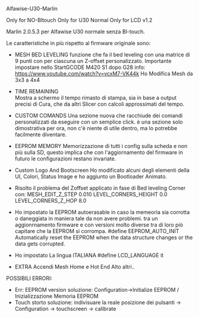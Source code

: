 Alfawise-U30-Marlin

Only for NO-Bltouch
Only for U30 Normal
Only for LCD v1.2

Marlin 2.0.5.3 per Alfawise U30 normale senza Bl-touch.

Le caratteristiche in più rispetto al firmware originale sono:
- MESH BED LEVELING
funzione che fa il bed leveling con una matrice di 9 punti con per ciascuna un Z-offset personalizzato.
Importante impostare nello StartGCODE M420 S1 dopo G28
info: https://www.youtube.com/watch?v=vcxM7-VK44k
Ho Modifica Mesh da 3x3 a 4x4

- TIME REMAINING  
Mostra a schermo il tempo rimasto di stampa, sia in base a output precisi di Cura, che da altri Slicer con calcoli approssimati del tempo.

- CUSTOM COMANDS
Una sezione nuova che racchiude dei comandi personalizzati da eseguire con un semplice click.
è una sezione solo dimostrativa per ora, non c'è niente di utile dentro, ma lo potrebbe facilmente diventare.

- EEPROM MEMORY
Memorizzazione di tutti i config sulla scheda e non più sulla SD, questo implica che con l'aggiornamento del firmware in futuro le configurazioni restano invariate.

- Custom Logo And Bootscreen
Ho modificato alcuni degli elementi della UI, Colori, Status Image e ho aggiunto un Bootloader Animato.

- Risolto il problema del Zoffset applicato in fase di Bed leveling Corner con:
MESH_EDIT_Z_STEP  0.010
LEVEL_CORNERS_HEIGHT      0.0
LEVEL_CORNERS_Z_HOP       8.0

- Ho impostato la EEPROM autoerasable in caso la memeoria sia corrotta o daneggiata in maniera tale da non avere problemi.
tra un aggionrnamento firmware e con versioni molto diverse tra di loro piò capitare che la EEPROM si corrompa.
#define EEPROM_AUTO_INIT
Automatically reset the EEPROM when the data structure changes or the data gets corrupted.

- Ho impostato La lingua ITALIANA
#define LCD_LANGUAGE it

- EXTRA
Accendi Mesh
Home e Hot End Alto
altri..

POSSIBILI ERRORI:
   - Err: EEPROM version
   soluzione: Configuration->Initialize EEPROM / Inizializzazione Memoria EEPROM
   - Touch storto
   soluzione: indivisuare la reale posizione dei pulsanti -> Configuration -> touchscreen -> calibrate

   
   

